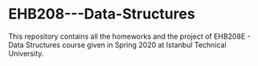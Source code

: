 # EHB208---Data-Structures

This repository contains all the homeworks and the project of EHB208E - Data Structures course given in Spring 2020 at Istanbul Technical University.
